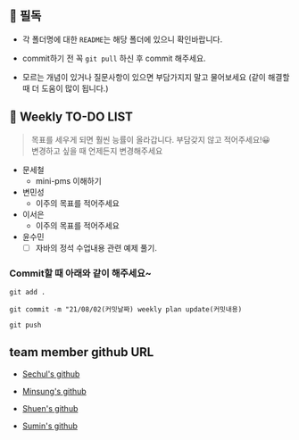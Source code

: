 ## 📍 필독

- 각 폴더명에 대한 `README`는 해당 폴더에 있으니 확인바랍니다.

- commit하기 전 꼭 `git pull` 하신 후 commit 해주세요.

- 모르는 개념이 있거나 질문사항이 있으면 부담가지지 말고 물어보세요 (같이 해결할 때 더 도움이 많이 됩니다.)


## 📁 Weekly TO-DO LIST

>목표를 세우게 되면 훨씬 능률이 올라갑니다.
부담갖지 않고 적어주세요!😀 <br>
변경하고 싶을 때 언제든지 변경해주세요


- 문세철
    - mini-pms 이해하기
- 변민성
    - 이주의 목표를 적어주세요
- 이서은
    - 이주의 목표를 적어주세요
- 윤수민
    -[ ] 자바의 정석 수업내용 관련 예제 풀기.

### Commit할 때 아래와 같이 해주세요~
```
git add .

git commit -m "21/08/02(커밋날짜) weekly plan update(커밋내용)

git push 
```

## team member github URL

- [Sechul's github](https://github.com/gooddaymsc)

- [Minsung's github](https://github.com/minsungbyun)

- [Shuen's github](https://github.com/leeseoeun)

- [Sumin's github](https://github.com/Sumin-yun)











